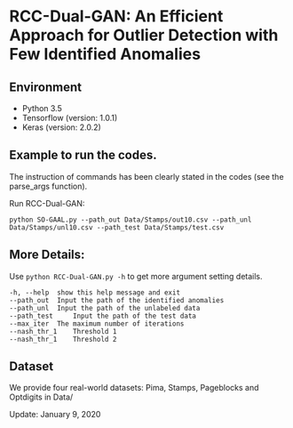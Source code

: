# RCC-Dual-GAN: An Efficient Approach for Outlier Detection with Few Identified Anomalies


## Environment
- Python 3.5- Tensorflow (version: 1.0.1)- Keras (version: 2.0.2)

## Example to run the codes.
The instruction of commands has been clearly stated in the codes (see the parse_args function).

Run RCC-Dual-GAN:
```
python SO-GAAL.py --path_out Data/Stamps/out10.csv --path_unl Data/Stamps/unl10.csv --path_test Data/Stamps/test.csv
```


## More Details:
Use `python RCC-Dual-GAN.py -h` to get more argument setting details.

```shell
-h, --help	show this help message and exit--path_out	Input the path of the identified anomalies
--path_unl 	Input the path of the unlabeled data
--path_test 	Input the path of the test data--max_iter 	The maximum number of iterations
--nash_thr_1 	Threshold 1
--nash_thr_1 	Threshold 2```

## Dataset
We provide four real-world datasets: Pima, Stamps, Pageblocks and Optdigits in Data/

Update: January 9, 2020

